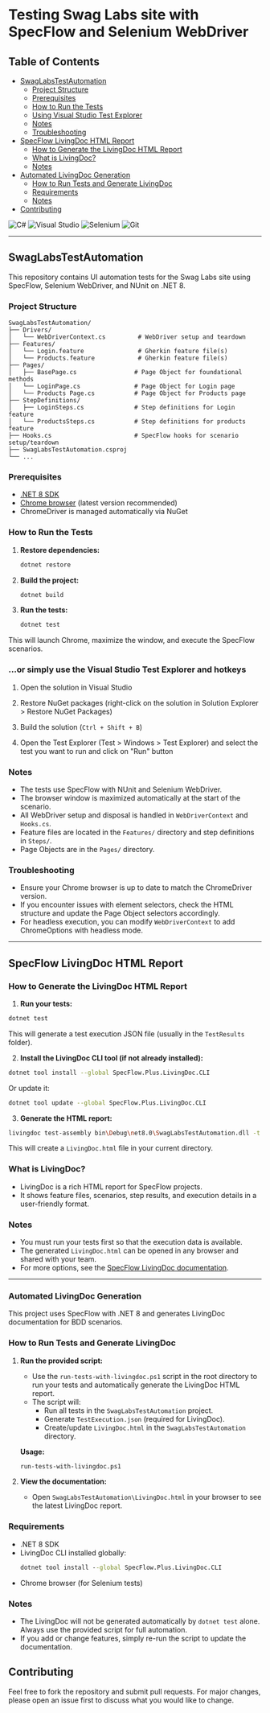 ﻿# Testing Swag Labs site with SpecFlow and Selenium WebDriver

## Table of Contents
- [SwagLabsTestAutomation](#swaglabstestautomation)
  - [Project Structure](#project-structure)
  - [Prerequisites](#prerequisites)
  - [How to Run the Tests](#how-to-run-the-tests)
  - [Using Visual Studio Test Explorer](#or-simply-use-the-visual-studio-test-explorer-and-hotkeys)
  - [Notes](#notes)
  - [Troubleshooting](#troubleshooting)
- [SpecFlow LivingDoc HTML Report](#specflow-livingdoc-html-report)
  - [How to Generate the LivingDoc HTML Report](#how-to-generate-the-livingdoc-html-report)
  - [What is LivingDoc?](#what-is-livingdoc)
  - [Notes](#notes-1)
- [Automated LivingDoc Generation](#automated-livingdoc-generation)
  - [How to Run Tests and Generate LivingDoc](#how-to-run-tests-and-generate-livingdoc)
  - [Requirements](#requirements)
  - [Notes](#notes-2)
- [Contributing](#contributing)

![C#](https://img.shields.io/badge/c%23-%23239120.svg?style=for-the-badge&logo=csharp&logoColor=white)  ![Visual Studio](https://img.shields.io/badge/Visual%20Studio-5C2D91.svg?style=for-the-badge&logo=visual-studio&logoColor=white)  ![Selenium](https://img.shields.io/badge/-selenium-%43B02A?style=for-the-badge&logo=selenium&logoColor=white)  ![Git](https://img.shields.io/badge/git-%23F05033.svg?style=for-the-badge&logo=git&logoColor=white)

---

## SwagLabsTestAutomation

This repository contains UI automation tests for the Swag Labs site using SpecFlow, Selenium WebDriver, and NUnit on .NET 8.

### Project Structure

```
SwagLabsTestAutomation/
├── Drivers/
│   └── WebDriverContext.cs         # WebDriver setup and teardown
├── Features/
│   └── Login.feature               # Gherkin feature file(s)
│   └── Products.feature            # Gherkin feature file(s)
├── Pages/
│   ├── BasePage.cs                # Page Object for foundational methods
│   └── LoginPage.cs               # Page Object for Login page
│   └── Products Page.cs           # Page Object for Products page
├── StepDefinitions/
│   ├── LoginSteps.cs              # Step definitions for Login feature
│   └── ProductsSteps.cs           # Step definitions for products feature
├── Hooks.cs                       # SpecFlow hooks for scenario setup/teardown
├── SwagLabsTestAutomation.csproj
└── ...
```

### Prerequisites
- [.NET 8 SDK](https://dotnet.microsoft.com/download/dotnet/8.0)
- [Chrome browser](https://www.google.com/chrome/) (latest version recommended)
- ChromeDriver is managed automatically via NuGet

### How to Run the Tests

1. **Restore dependencies:**
   ```sh
   dotnet restore
   ```

2. **Build the project:**
   ```sh
   dotnet build
   ```

3. **Run the tests:**
   ```sh
   dotnet test
   ```
This will launch Chrome, maximize the window, and execute the SpecFlow scenarios.


### ...or simply use the Visual Studio Test Explorer and hotkeys

1. Open the solution in Visual Studio

2. Restore NuGet packages (right-click on the solution in Solution Explorer > Restore NuGet Packages)

3. Build the solution (`Ctrl + Shift + B`)

4. Open the Test Explorer (Test > Windows > Test Explorer) and select the test you want to run and click on "Run" button


### Notes
- The tests use SpecFlow with NUnit and Selenium WebDriver.
- The browser window is maximized automatically at the start of the scenario.
- All WebDriver setup and disposal is handled in `WebDriverContext` and `Hooks.cs`.
- Feature files are located in the `Features/` directory and step definitions in `Steps/`.
- Page Objects are in the `Pages/` directory.


### Troubleshooting
- Ensure your Chrome browser is up to date to match the ChromeDriver version.
- If you encounter issues with element selectors, check the HTML structure and update the Page Object selectors accordingly.
- For headless execution, you can modify `WebDriverContext` to add ChromeOptions with headless mode.

---

## SpecFlow LivingDoc HTML Report

### How to Generate the LivingDoc HTML Report

1. **Run your tests:**
```sh
dotnet test
```

This will generate a test execution JSON file (usually in the `TestResults` folder).

2. **Install the LivingDoc CLI tool (if not already installed):**
```sh
dotnet tool install --global SpecFlow.Plus.LivingDoc.CLI
```

Or update it:

```sh
dotnet tool update --global SpecFlow.Plus.LivingDoc.CLI
```

3. **Generate the HTML report:**

```sh
livingdoc test-assembly bin\Debug\net8.0\SwagLabsTestAutomation.dll -t bin\Debug\net8.0\TestExecution.json -o LivingDoc.html
```

This will create a `LivingDoc.html` file in your current directory.


### What is LivingDoc?
- LivingDoc is a rich HTML report for SpecFlow projects.
- It shows feature files, scenarios, step results, and execution details in a user-friendly format.

### Notes
- You must run your tests first so that the execution data is available.
- The generated `LivingDoc.html` can be opened in any browser and shared with your team.
- For more options, see the [SpecFlow LivingDoc documentation](https://docs.specflow.org/projects/livingdoc/en/latest/).

---

### Automated LivingDoc Generation

This project uses SpecFlow with .NET 8 and generates LivingDoc documentation for BDD scenarios.

### How to Run Tests and Generate LivingDoc

1. **Run the provided script:**
   - Use the `run-tests-with-livingdoc.ps1` script in the root directory to run your tests and automatically generate the LivingDoc HTML report.
   - The script will:
     - Run all tests in the `SwagLabsTestAutomation` project.
     - Generate `TestExecution.json` (required for LivingDoc).
     - Create/update `LivingDoc.html` in the `SwagLabsTestAutomation` directory.

   **Usage:**
   ```cmd
   run-tests-with-livingdoc.ps1
   ```

2. **View the documentation:**
   - Open `SwagLabsTestAutomation\LivingDoc.html` in your browser to see the latest LivingDoc report.

### Requirements
- .NET 8 SDK
- LivingDoc CLI installed globally:
  ```cmd
  dotnet tool install --global SpecFlow.Plus.LivingDoc.CLI
  ```
- Chrome browser (for Selenium tests)

### Notes
- The LivingDoc will not be generated automatically by `dotnet test` alone. Always use the provided script for full automation.
- If you add or change features, simply re-run the script to update the documentation.

## Contributing
Feel free to fork the repository and submit pull requests. For major changes, please open an issue first to discuss what you would like to change.
